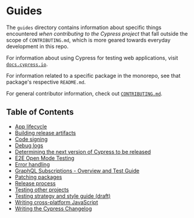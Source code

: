 # Guides

The `guides` directory contains information about specific things encountered *when contributing to the Cypress project* that fall outside the scope of `CONTRIBUTING.md`, which is more geared towards everyday development in this repo.

For information about using Cypress for testing web applications, visit [`docs.cypress.io`](https://docs.cypress.io).

For information related to a specific package in the monorepo, see that package's respective `README.md`.

For general contributor information, check out [`CONTRIBUTING.md`](../CONTRIBUTING.md).

## Table of Contents

* [App lifecycle](./app-lifecycle.md)
* [Building release artifacts](./building-release-artifacts.md)
* [Code signing](./code-signing.md)
* [Debug logs](./debug-logs.md)
* [Determining the next version of Cypress to be released](./next-version.md)
* [E2E Open Mode Testing](./e2e-open-testing.md)
* [Error handling](./error-handling.md)
* [GraphQL Subscriptions - Overview and Test Guide](./graphql-subscriptions.md)
* [Patching packages](./patch-package.md)
* [Release process](./release-process.md)
* [Testing other projects](./testing-other-projects.md)
* [Testing strategy and style guide (draft)](./testing-strategy-and-styleguide.md)
* [Writing cross-platform JavaScript](./writing-cross-platform-javascript.md)
* [Writing the Cypress Changelog](./writing-the-cypress-changelog.md)
